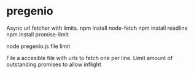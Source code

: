 # pregenio
Async url fetcher with limits. 
npm install node-fetch
npm install readline
npm install promise-limit

node pregenio.js file limit

File a accesible file with urls to fetch one per line. 
Limit amount of outstanding promises to allow inflight
